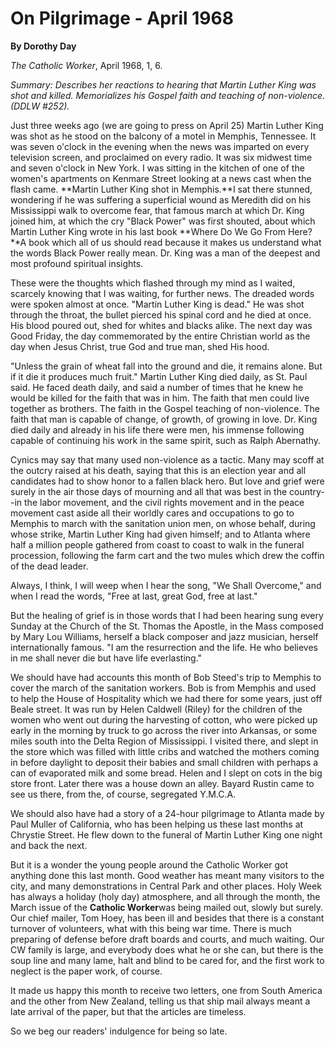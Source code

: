 On Pilgrimage - April 1968
==========================

**By Dorothy Day**

*The Catholic Worker*, April 1968, 1, 6.

*Summary: Describes her reactions to hearing that Martin Luther King was
shot and killed. Memorializes his Gospel faith and teaching of
non-violence. (DDLW \#252).*

Just three weeks ago (we are going to press on April 25) Martin Luther
King was shot as he stood on the balcony of a motel in Memphis,
Tennessee. It was seven o'clock in the evening when the news was
imparted on every television screen, and proclaimed on every radio. It
was six midwest time and seven o'clock in New York. I was sitting in the
kitchen of one of the women's apartments on Kenmare Street looking at a
news cast when the flash came. **Martin Luther King shot in Memphis.**I
sat there stunned, wondering if he was suffering a superficial wound as
Meredith did on his Mississippi walk to overcome fear, that famous march
at which Dr. King joined him, at which the cry "Black Power" was first
shouted, about which Martin Luther King wrote in his last book **Where
Do We Go From Here?**A book which all of us should read because it makes
us understand what the words Black Power really mean. Dr. King was a man
of the deepest and most profound spiritual insights.

These were the thoughts which flashed through my mind as I waited,
scarcely knowing that I was waiting, for further news. The dreaded words
were spoken almost at once. "Martin Luther King is dead." He was shot
through the throat, the bullet pierced his spinal cord and he died at
once. His blood poured out, shed for whites and blacks alike. The next
day was Good Friday, the day commemorated by the entire Christian world
as the day when Jesus Christ, true God and true man, shed His hood.

"Unless the grain of wheat fall into the ground and die, it remains
alone. But if it die it produces much fruit." Martin Luther King died
daily, as St. Paul said. He faced death daily, and said a number of
times that he knew he would be killed for the faith that was in him. The
faith that men could live together as brothers. The faith in the Gospel
teaching of non-violence. The faith that man is capable of change, of
growth, of growing in love. Dr. King died daily and already in his life
there were men, his immense following capable of continuing his work in
the same spirit, such as Ralph Abernathy.

Cynics may say that many used non-violence as a tactic. Many may scoff
at the outcry raised at his death, saying that this is an election year
and all candidates had to show honor to a fallen black hero. But love
and grief were surely in the air those days of mourning and all that was
best in the country--in the labor movement, and the civil rights
movement and in the peace movement cast aside all their worldly cares
and occupations to go to Memphis to march with the sanitation union men,
on whose behalf, during whose strike, Martin Luther King had given
himself; and to Atlanta where half a million people gathered from coast
to coast to walk in the funeral procession, following the farm cart and
the two mules which drew the coffin of the dead leader.

Always, I think, I will weep when I hear the song, "We Shall Overcome,"
and when I read the words, "Free at last, great God, free at last."

But the healing of grief is in those words that I had been hearing sung
every Sunday at the Church of the St. Thomas the Apostle, in the Mass
composed by Mary Lou Williams, herself a black composer and jazz
musician, herself internationally famous. "I am the resurrection and the
life. He who believes in me shall never die but have life everlasting."

We should have had accounts this month of Bob Steed's trip to Memphis to
cover the march of the sanitation workers. Bob is from Memphis and used
to help the House of Hospitality which we had there for some years, just
off Beale street. It was run by Helen Caldwell (Riley) for the children
of the women who went out during the harvesting of cotton, who were
picked up early in the morning by truck to go across the river into
Arkansas, or some miles south into the Delta Region of Mississippi. I
visited there, and slept in the store which was filled with little cribs
and watched the mothers coming in before daylight to deposit their
babies and small children with perhaps a can of evaporated milk and some
bread. Helen and I slept on cots in the big store front. Later there was
a house down an alley. Bayard Rustin came to see us there, from the, of
course, segregated Y.M.C.A.

We should also have had a story of a 24-hour pilgrimage to Atlanta made
by Paul Muller of California, who has been helping us these last months
at Chrystie Street. He flew down to the funeral of Martin Luther King
one night and back the next.

But it is a wonder the young people around the Catholic Worker got
anything done this last month. Good weather has meant many visitors to
the city, and many demonstrations in Central Park and other places. Holy
Week has always a holiday (holy day) atmosphere, and all through the
month, the March issue of the **Catholic Worker**was being mailed out,
slowly but surely. Our chief mailer, Tom Hoey, has been ill and besides
that there is a constant turnover of volunteers, what with this being
war time. There is much preparing of defense before draft boards and
courts, and much waiting. Our CW family is large, and everybody does
what he or she can, but there is the soup line and many lame, halt and
blind to be cared for, and the first work to neglect is the paper work,
of course.

It made us happy this month to receive two letters, one from South
America and the other from New Zealand, telling us that ship mail always
meant a late arrival of the paper, but that the articles are timeless.

So we beg our readers' indulgence for being so late.
